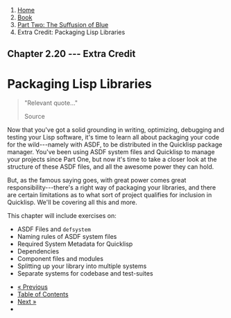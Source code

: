 <ol class="breadcrumb">
  <li><a href="/">Home</a></li>
  <li><a href="/book/">Book</a></li>
  <li><a href="/book/2-0-0-overview/">Part Two: The Suffusion of Blue</a></li>
  <li class="active">Extra Credit: Packaging Lisp Libraries</li>
</ol>

## Chapter 2.20 --- Extra Credit

# Packaging Lisp Libraries

> "Relevant quote..."
> <footer>Source</footer>

Now that you've got a solid grounding in writing, optimizing, debugging and testing your Lisp software, it's time to learn all about packaging your code for the wild---namely with ASDF, to be distributed in the Quicklisp package manager.  You've been using ASDF system files and Quicklisp to manage your projects since Part One, but now it's time to take a closer look at the structure of these ASDF files, and all the awesome power they can hold.

But, as the famous saying goes, with great power comes great responsibility---there's a right way of packaging your libraries, and there are certain limitations as to what sort of project qualifies for inclusion in Quicklisp.  We'll be covering all this and more.

This chapter will include exercises on:

* ASDF Files and `defsystem`
* Naming rules of ASDF system files
* Required System Metadata for Quicklisp
* Dependencies
* Component files and modules
* Splitting up your library into multiple systems
* Separate systems for codebase and test-suites

<ul class="pager">
  <li class="previous"><a href="/book/2-19-0-essential-libs/">&laquo; Previous</a></li>
  <li><a href="/book/">Table of Contents</a></li>
  <li class="next"><a href="/book/2-21-0-review/">Next &raquo;</a><li>
</ul>
